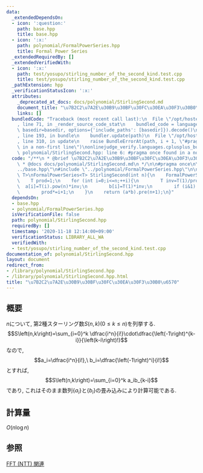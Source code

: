 ```yaml
---
data:
  _extendedDependsOn:
  - icon: ':question:'
    path: base.hpp
    title: base.hpp
  - icon: ':x:'
    path: polynomial/FormalPowerSeries.hpp
    title: Formal Power Series
  _extendedRequiredBy: []
  _extendedVerifiedWith:
  - icon: ':x:'
    path: test/yosupo/stirling_number_of_the_second_kind.test.cpp
    title: test/yosupo/stirling_number_of_the_second_kind.test.cpp
  _pathExtension: hpp
  _verificationStatusIcon: ':x:'
  attributes:
    _deprecated_at_docs: docs/polynomial/StirlingSecond.md
    document_title: "\u7B2C2\u7A2E\u30B9\u30BF\u30FC\u30EA\u30F3\u30B0\u6570"
    links: []
  bundledCode: "Traceback (most recent call last):\n  File \"/opt/hostedtoolcache/Python/3.9.0/x64/lib/python3.9/site-packages/onlinejudge_verify/documentation/build.py\"\
    , line 71, in _render_source_code_stat\n    bundled_code = language.bundle(stat.path,\
    \ basedir=basedir, options={'include_paths': [basedir]}).decode()\n  File \"/opt/hostedtoolcache/Python/3.9.0/x64/lib/python3.9/site-packages/onlinejudge_verify/languages/cplusplus.py\"\
    , line 193, in bundle\n    bundler.update(path)\n  File \"/opt/hostedtoolcache/Python/3.9.0/x64/lib/python3.9/site-packages/onlinejudge_verify/languages/cplusplus_bundle.py\"\
    , line 310, in update\n    raise BundleErrorAt(path, i + 1, \"#pragma once found\
    \ in a non-first line\")\nonlinejudge_verify.languages.cplusplus_bundle.BundleErrorAt:\
    \ polynomial/StirlingSecond.hpp: line 6: #pragma once found in a non-first line\n"
  code: "/**\n * @brief \u7B2C2\u7A2E\u30B9\u30BF\u30FC\u30EA\u30F3\u30B0\u6570\n\
    \ * @docs docs/polynomial/StirlingSecond.md\n */\n\n#pragma once\n\n#include \"\
    ../base.hpp\"\n#include \"../polynomial/FormalPowerSeries.hpp\"\n\ntemplate<typename\
    \ T>\nFormalPowerSeries<T> StirlingSecond(int n){\n    FormalPowerSeries<T> a(n+1),b(n+1);\n\
    \    T prod=1;\n    for (int i=0;i<=n;++i){\n        T inv=T(1)/prod;\n      \
    \  a[i]=T(i).pow(n)*inv;\n        b[i]=T(1)*inv;\n        if (i&1) b[i]*=-1;\n\
    \        prod*=i+1;\n    }\n    return (a*b).pre(n+1);\n}"
  dependsOn:
  - base.hpp
  - polynomial/FormalPowerSeries.hpp
  isVerificationFile: false
  path: polynomial/StirlingSecond.hpp
  requiredBy: []
  timestamp: '2020-11-18 12:14:00+09:00'
  verificationStatus: LIBRARY_ALL_WA
  verifiedWith:
  - test/yosupo/stirling_number_of_the_second_kind.test.cpp
documentation_of: polynomial/StirlingSecond.hpp
layout: document
redirect_from:
- /library/polynomial/StirlingSecond.hpp
- /library/polynomial/StirlingSecond.hpp.html
title: "\u7B2C2\u7A2E\u30B9\u30BF\u30FC\u30EA\u30F3\u30B0\u6570"
---
```

## 概要
$n$について, 第2種スターリング数$S\left(n,k\right)\left(0\leq k \leq n\right)$を列挙する.
$$S\left(n,k\right)=\sum_{i=0}^k \dfrac{i^n}{i!}\cdot\dfrac{\left(-1\right)^{k-i}}{\left(k-i\right)!}$$
なので,
$$a_i=\dfrac{i^n}{i!},\ b_i=\dfrac{\left(-1\right)^i}{i!}$$
とすれば,
$$S\left(n,k\right)=\sum_{i=0}^k a_ib_{k-i}$$
であり, これはそのまま数列$\left\{a_i\right\}$と$\left\{b_i\right\}$の畳み込みにより計算可能である.

## 計算量
$O\left(n\log{n}\right)$

## 参照
[FFT (NTT) 関連](https://min-25.hatenablog.com/entry/2015/04/07/160154)